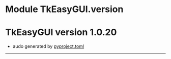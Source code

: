 # Module TkEasyGUI.version

# TkEasyGUI version 1.0.20

- audo generated by [pyproject.toml](https://github.com/kujirahand/tkeasygui-python/blob/main/pyproject.toml)

---------------------------



